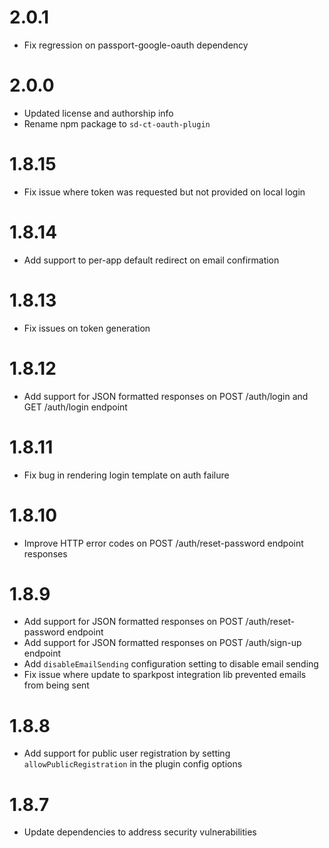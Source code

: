 # 2.0.1
- Fix regression on passport-google-oauth dependency 

# 2.0.0
- Updated license and authorship info
- Rename npm package to `sd-ct-oauth-plugin`

# 1.8.15
- Fix issue where token was requested but not provided on local login

# 1.8.14
- Add support to per-app default redirect on email confirmation

# 1.8.13
- Fix issues on token generation

# 1.8.12
- Add support for JSON formatted responses on POST /auth/login and GET /auth/login endpoint

# 1.8.11
- Fix bug in rendering login template on auth failure

# 1.8.10
- Improve HTTP error codes on POST /auth/reset-password endpoint responses

# 1.8.9
- Add support for JSON formatted responses on POST /auth/reset-password endpoint
- Add support for JSON formatted responses on POST /auth/sign-up endpoint
- Add `disableEmailSending` configuration setting to disable email sending
- Fix issue where update to sparkpost integration lib prevented emails from being sent

# 1.8.8
- Add support for public user registration by setting `allowPublicRegistration` in the plugin config options

# 1.8.7
- Update dependencies to address security vulnerabilities
